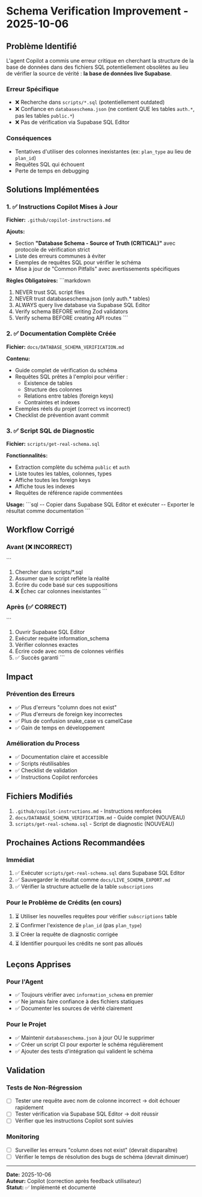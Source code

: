# Schema Verification Improvement - 2025-10-06

## Problème Identifié

L'agent Copilot a commis une erreur critique en cherchant la structure de la base de données dans des fichiers SQL potentiellement obsolètes au lieu de vérifier la source de vérité : **la base de données live Supabase**.

### Erreur Spécifique
- ❌ Recherche dans `scripts/*.sql` (potentiellement outdated)
- ❌ Confiance en `databaseschema.json` (ne contient QUE les tables `auth.*`, pas les tables `public.*`)
- ❌ Pas de vérification via Supabase SQL Editor

### Conséquences
- Tentatives d'utiliser des colonnes inexistantes (ex: `plan_type` au lieu de `plan_id`)
- Requêtes SQL qui échouent
- Perte de temps en debugging

## Solutions Implémentées

### 1. ✅ Instructions Copilot Mises à Jour

**Fichier:** `.github/copilot-instructions.md`

**Ajouts:**
- Section **"Database Schema - Source of Truth (CRITICAL)"** avec protocole de vérification strict
- Liste des erreurs communes à éviter
- Exemples de requêtes SQL pour vérifier le schéma
- Mise à jour de "Common Pitfalls" avec avertissements spécifiques

**Règles Obligatoires:**
\`\`\`markdown
1. NEVER trust SQL script files
2. NEVER trust databaseschema.json (only auth.* tables)
3. ALWAYS query live database via Supabase SQL Editor
4. Verify schema BEFORE writing Zod validators
5. Verify schema BEFORE creating API routes
\`\`\`

### 2. ✅ Documentation Complète Créée

**Fichier:** `docs/DATABASE_SCHEMA_VERIFICATION.md`

**Contenu:**
- Guide complet de vérification du schéma
- Requêtes SQL prêtes à l'emploi pour vérifier :
  - Existence de tables
  - Structure des colonnes
  - Relations entre tables (foreign keys)
  - Contraintes et indexes
- Exemples réels du projet (correct vs incorrect)
- Checklist de prévention avant commit

### 3. ✅ Script SQL de Diagnostic

**Fichier:** `scripts/get-real-schema.sql`

**Fonctionnalités:**
- Extraction complète du schéma `public` et `auth`
- Liste toutes les tables, colonnes, types
- Affiche toutes les foreign keys
- Affiche tous les indexes
- Requêtes de référence rapide commentées

**Usage:**
\`\`\`sql
-- Copier dans Supabase SQL Editor et exécuter
-- Exporter le résultat comme documentation
\`\`\`

## Workflow Corrigé

### Avant (❌ INCORRECT)
\`\`\`
1. Chercher dans scripts/*.sql
2. Assumer que le script reflète la réalité
3. Écrire du code basé sur ces suppositions
4. ❌ Échec car colonnes inexistantes
\`\`\`

### Après (✅ CORRECT)
\`\`\`
1. Ouvrir Supabase SQL Editor
2. Exécuter requête information_schema
3. Vérifier colonnes exactes
4. Écrire code avec noms de colonnes vérifiés
5. ✅ Succès garanti
\`\`\`

## Impact

### Prévention des Erreurs
- ✅ Plus d'erreurs "column does not exist"
- ✅ Plus d'erreurs de foreign key incorrectes
- ✅ Plus de confusion snake_case vs camelCase
- ✅ Gain de temps en développement

### Amélioration du Process
- ✅ Documentation claire et accessible
- ✅ Scripts réutilisables
- ✅ Checklist de validation
- ✅ Instructions Copilot renforcées

## Fichiers Modifiés

1. `.github/copilot-instructions.md` - Instructions renforcées
2. `docs/DATABASE_SCHEMA_VERIFICATION.md` - Guide complet (NOUVEAU)
3. `scripts/get-real-schema.sql` - Script de diagnostic (NOUVEAU)

## Prochaines Actions Recommandées

### Immédiat
1. ✅ Exécuter `scripts/get-real-schema.sql` dans Supabase SQL Editor
2. ✅ Sauvegarder le résultat comme `docs/LIVE_SCHEMA_EXPORT.md`
3. ✅ Vérifier la structure actuelle de la table `subscriptions`

### Pour le Problème de Crédits (en cours)
1. ⏳ Utiliser les nouvelles requêtes pour vérifier `subscriptions` table
2. ⏳ Confirmer l'existence de `plan_id` (pas `plan_type`)
3. ⏳ Créer la requête de diagnostic corrigée
4. ⏳ Identifier pourquoi les crédits ne sont pas alloués

## Leçons Apprises

### Pour l'Agent
- ✅ Toujours vérifier avec `information_schema` en premier
- ✅ Ne jamais faire confiance à des fichiers statiques
- ✅ Documenter les sources de vérité clairement

### Pour le Projet
- ✅ Maintenir `databaseschema.json` à jour OU le supprimer
- ✅ Créer un script CI pour exporter le schéma régulièrement
- ✅ Ajouter des tests d'intégration qui valident le schéma

## Validation

### Tests de Non-Régression
- [ ] Tester une requête avec nom de colonne incorrect → doit échouer rapidement
- [ ] Tester vérification via Supabase SQL Editor → doit réussir
- [ ] Vérifier que les instructions Copilot sont suivies

### Monitoring
- [ ] Surveiller les erreurs "column does not exist" (devrait disparaître)
- [ ] Vérifier le temps de résolution des bugs de schéma (devrait diminuer)

---

**Date:** 2025-10-06  
**Auteur:** Copilot (correction après feedback utilisateur)  
**Statut:** ✅ Implémenté et documenté
